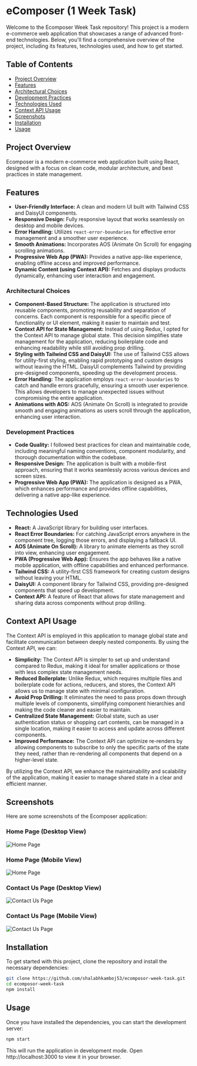 # eComposer (1 Week Task)

Welcome to the Ecomposer Week Task repository! This project is a modern e-commerce web application that showcases a range of advanced front-end technologies. Below, you'll find a comprehensive overview of the project, including its features, technologies used, and how to get started.

## Table of Contents
- [Project Overview](#project-overview)
- [Features](#features)
- [Architectural Choices](#architectural-choices)
- [Development Practices](#development-practices)
- [Technologies Used](#technologies-used)
- [Context API Usage](#context-api-usage)
- [Screenshots](#screenshots)
- [Installation](#installation)
- [Usage](#usage)

## Project Overview

Ecomposer is a modern e-commerce web application built using React, designed with a focus on clean code, modular architecture, and best practices in state management. 

## Features

- **User-Friendly Interface:** A clean and modern UI built with Tailwind CSS and DaisyUI components.
- **Responsive Design:** Fully responsive layout that works seamlessly on desktop and mobile devices.
- **Error Handling:** Utilizes `react-error-boundaries` for effective error management and a smoother user experience.
- **Smooth Animations:** Incorporates AOS (Animate On Scroll) for engaging scrolling animations.
- **Progressive Web App (PWA):** Provides a native app-like experience, enabling offline access and improved performance.
- **Dynamic Content (using Context API):** Fetches and displays products dynamically, enhancing user interaction and engagement.

### Architectural Choices

- **Component-Based Structure:** The application is structured into reusable components, promoting reusability and separation of concerns. Each component is responsible for a specific piece of functionality or UI element, making it easier to maintain and test.
- **Context API for State Management:** Instead of using Redux, I opted for the Context API to manage global state. This decision simplifies state management for the application, reducing boilerplate code and enhancing readability while still avoiding prop drilling.
- **Styling with Tailwind CSS and DaisyUI:** The use of Tailwind CSS allows for utility-first styling, enabling rapid prototyping and custom designs without leaving the HTML. DaisyUI complements Tailwind by providing pre-designed components, speeding up the development process.
- **Error Handling:** The application employs `react-error-boundaries` to catch and handle errors gracefully, ensuring a smooth user experience. This allows developers to manage unexpected issues without compromising the entire application.
- **Animations with AOS:** AOS (Animate On Scroll) is integrated to provide smooth and engaging animations as users scroll through the application, enhancing user interaction.

### Development Practices

- **Code Quality:** I followed best practices for clean and maintainable code, including meaningful naming conventions, component modularity, and thorough documentation within the codebase.
- **Responsive Design:** The application is built with a mobile-first approach, ensuring that it works seamlessly across various devices and screen sizes.
- **Progressive Web App (PWA):** The application is designed as a PWA, which enhances performance and provides offline capabilities, delivering a native app-like experience.

## Technologies Used

- **React:** A JavaScript library for building user interfaces.
- **React Error Boundaries:** For catching JavaScript errors anywhere in the component tree, logging those errors, and displaying a fallback UI.
- **AOS (Animate On Scroll):** A library to animate elements as they scroll into view, enhancing user engagement.
- **PWA (Progressive Web App):** Ensures the app behaves like a native mobile application, with offline capabilities and enhanced performance.
- **Tailwind CSS:** A utility-first CSS framework for creating custom designs without leaving your HTML.
- **DaisyUI:** A component library for Tailwind CSS, providing pre-designed components that speed up development.
- **Context API:** A feature of React that allows for state management and sharing data across components without prop drilling.

## Context API Usage

The Context API is employed in this application to manage global state and facilitate communication between deeply nested components. By using the Context API, we can:

- **Simplicity:** The Context API is simpler to set up and understand compared to Redux, making it ideal for smaller applications or those with less complex state management needs.
- **Reduced Boilerplate:** Unlike Redux, which requires multiple files and boilerplate code for actions, reducers, and stores, the Context API allows us to manage state with minimal configuration.
- **Avoid Prop Drilling:** It eliminates the need to pass props down through multiple levels of components, simplifying component hierarchies and making the code cleaner and easier to maintain.
- **Centralized State Management:** Global state, such as user authentication status or shopping cart contents, can be managed in a single location, making it easier to access and update across different components.
- **Improved Performance:** The Context API can optimize re-renders by allowing components to subscribe to only the specific parts of the state they need, rather than re-rendering all components that depend on a higher-level state.


By utilizing the Context API, we enhance the maintainability and scalability of the application, making it easier to manage shared state in a clear and efficient manner.

## Screenshots

Here are some screenshots of the Ecomposer application:

### Home Page (Desktop View)
![Home Page](./screenshots/home-desktop-view.png)

### Home Page (Mobile View)
![Home Page](./screenshots/home-mobile-view.png)

### Contact Us Page (Desktop View)
![Contact Us Page](./screenshots/contact-us-desktop-view.png)

### Contact Us Page (Mobile View)
![Contact Us Page](./screenshots/contact-us-mobile-view.png)

## Installation

To get started with this project, clone the repository and install the necessary dependencies:

```bash
git clone https://github.com/shalabhkamboj53/ecomposor-week-task.git
cd ecomposor-week-task
npm install
```

## Usage
Once you have installed the dependencies, you can start the development server:

```bash
npm start
```

This will run the application in development mode. Open http://localhost:3000 to view it in your browser.
